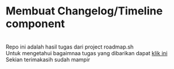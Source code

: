 # Membuat Changelog/Timeline component

<br/>Repo ini adalah hasil tugas dari project roadmap.sh
<br/>Untuk mengetahui bagaimnaa tugas yang dibarikan dapat <a href="https://roadmap.sh/projects/changelog-component">klik ini</a>
<br/>Sekian terimakasih sudah mampir

